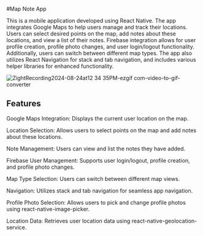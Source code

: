#Map Note App

This is a mobile application developed using React Native. The app integrates Google Maps to help users manage and track their locations. Users can select desired points on the map, add notes about these locations, and view a list of their notes. Firebase integration allows for user profile creation, profile photo changes, and user login/logout functionality. Additionally, users can switch between different map types. The app also utilizes React Navigation for stack and tab navigation, and includes various helper libraries for enhanced functionality.

![ZightRecording2024-08-24at12 34 35PM-ezgif com-video-to-gif-converter](https://github.com/user-attachments/assets/70e49ff5-1dd1-4655-9b12-573db4cd09d2)

## Features

Google Maps Integration: Displays the current user location on the map.

Location Selection: Allows users to select points on the map and add notes about these locations.

Note Management: Users can view and list the notes they have added.

Firebase User Management: Supports user login/logout, profile creation, and profile photo changes.

Map Type Selection: Users can switch between different map views.

Navigation: Utilizes stack and tab navigation for seamless app navigation.

Profile Photo Selection: Allows users to pick and change profile photos using react-native-image-picker.

Location Data: Retrieves user location data using react-native-geolocation-service.

